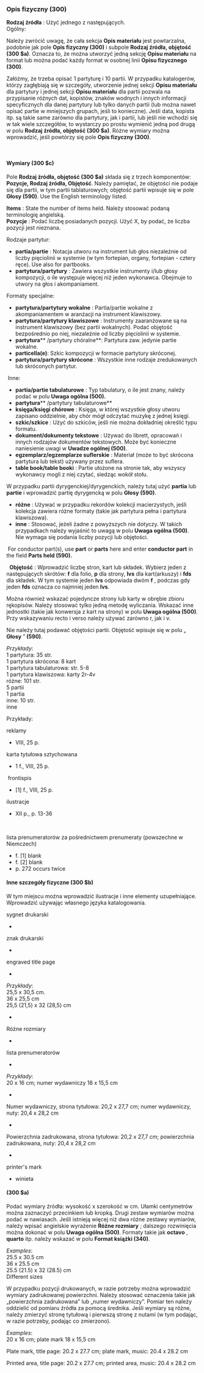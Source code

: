 ### Opis fizyczny (300)

**Rodzaj źródła** : Użyć jednego z następujących.  
Ogólny:

Należy zwrócić uwagę, że cała sekcja **Opis materiału** jest powtarzalna, podobnie jak pole **Opis fizyczny (300)** i subpole **Rodzaj źródła, objętość (300 $a)**. Oznacza to, że można utworzyć jedną sekcję **Opisu materiału** na format lub można podać każdy format w osobnej linii **Opisu fizycznego (300)**.

Załóżmy, że trzeba opisać 1 partyturę i 10 partii. W przypadku katalogerów, którzy zagłębiają się w szczegóły, utworzenie jednej sekcji **Opisu materiału** dla partytury i jednej sekcji **Opisu materiału** dla partii pozwala na przypisanie różnych dat, kopistów, znaków wodnych i innych informacji specyficznych dla danej partytury lub tylko danych partii (lub można nawet opisać partie w mniejszych grupach, jeśli to konieczne). Jeśli data, kopista itp. są takie same zarówno dla partytury, jak i partii, lub jeśli nie wchodzi się w tak wiele szczegółów, to wystarczy po prostu wymienić jedną pod drugą w polu **Rodzaj źródła, objętość (300 $a)**. Różne wymiary można wprowadzić, jeśli powtórzy się pole **Opis fizyczny (300)**.

&nbsp;
#### Wymiary (300 $c)

Pole **Rodzaj źródła, objętość (300 $a)** składa się z trzech komponentów: **Pozycje, Rodzaj źródła, Objętość**. Należy pamiętać, że objętości nie podaje się dla partii, w tym partii tablaturowych; objętość partii wpisuje się w pole **Głosy (590)**. Use the English terminology listed.

**Items** : State the number of items held. Należy stosować podaną terminologię angielską.  
**Pozycje** : Podać liczbę posiadanych pozycji. Użyć X, by podać, że liczba pozycji jest nieznana.

Rodzaje partytur:

- **partia/partie** : Notacja utworu na instrument lub głos niezależnie od liczby pięciolinii w systemie (w tym fortepian, organy, fortepian - cztery ręce). Use also for partbooks.
- **partytura/partytury** : Zawiera wszystkie instrumenty i/lub głosy kompozycji, o ile występuje więcej niż jeden wykonawca. Obejmuje to utwory na głos i akompaniament.

Formaty specjalne:

- **partytura/partytury wokalne** : Partia/partie wokalne z akompaniamentem w aranżacji na instrument klawiszowy.
- **partytura/partytury klawiszowe** : Instrumenty zaaranżowane są na instrument klawiszowy (bez partii wokalnych). Podać objętość bezpośrednio po niej, niezależnie od liczby pięciolinii w systemie.
- **partytura**** /partytury chóralne**: Partytura zaw. jedynie partie wokalne.
- **particella(e)**: Szkic kompozycji w formacie partytury skróconej.
- **partytura/partytury skrócone** : Wszystkie inne rodzaje zredukowanych lub skróconych partytur.

&nbsp;Inne:

- **partia/partie tabulaturowe** : Typ tabulatury, o ile jest znany, należy podać w polu **Uwaga ogólna (500).**
- **partytura**** /partytury tabulaturowe**
- **księga/księgi chórowe** : Księga, w której wszystkie głosy utworu zapisano oddzielnie, aby chór mógł odczytać muzykę z jednej księgi.
- **szkic/szkice** : Użyć do szkiców, jeśli nie można dokładniej określić typu formatu.
- **dokument/dokumenty tekstowe** : Używać do librett, opracowań i innych rodzajów dokumentów tekstowych. Może być konieczne naniesienie uwagi w **Uwadze ogólnej (500)**.
- **egzemplarz/egzemplarze suflerskie** : Materiał (może to być skrócona partytura lub tekst) używany przez suflera.
- **table book/table booki** : Partie ułożone na stronie tak, aby wszyscy wykonawcy mogli z niej czytać, siedząc wokół stołu.

W przypadku partii dyrygenckiej/dyrygenckich, należy tutaj użyć **partia** lub **partie** i wprowadzić partię dyrygencką w polu **Głosy (590)**.

- **różne** : Używać w przypadku rekordów kolekcji macierzystych, jeśli kolekcja zawiera różne formaty (takie jak partytura pełna i partytura klawiszowa).
- **inne** : Stosować, jeżeli żadne z powyższych nie dotyczy. W takich przypadkach należy wyjaśnić to uwagą w polu **Uwaga ogólna (500)**. Nie wymaga się podania liczby pozycji lub objętości.

&nbsp;For conductor part(s), use **part** or **parts** here and enter **conductor part** in the field **Parts held (590).**

&nbsp; **Objętość** : Wprowadzić liczbę stron, kart lub składek. Wybierz jeden z następujących skrótów: **f** dla folio, **p** dla strony, **lvs** dla kart(arkuszy) i **fds** dla składek. W tym systemie jeden **lvs** odpowiada dwóm **f** , podczas gdy jeden **fds** oznacza co najmniej jeden **lvs**.

Można również wskazać pojedyncze strony lub karty w obrębie zbioru rękopisów. Należy stosować tylko jedną metodę wyliczania. Wskazać inne jednostki (takie jak konwersja z kart na strony) w polu **Uwaga ogólna (500)**. Przy wskazywaniu recto i verso należy używać zarówno r, jak i v.

Nie należy tutaj podawać objętości partii. Objętość wpisuje się w polu&nbsp;„ **Głosy** ”**&nbsp;(590)**.

_Przykłady_:  
1 partytura: 35 str.  
1 partytura skrócona: 8 kart  
1 partytura tabulaturowa: str. 5-8  
1 partytura klawiszowa: karty 2r-4v  
różne: 101 str.  
5 partii  
1 partia  
inne: 10 str.  
inne

Przykłady:&nbsp;



reklamy

- VIII, 25 p.

karta tytułowa sztychowana

- 1 f., VIII, 25 p.

&nbsp;frontispis

- [1] f., VIII, 25 p.

ilustracje

- XII p., p. 13-36

&nbsp;

lista prenumeratorów za pośrednictwem prenumeraty (powszechne w Niemczech)

- f. [1] blank
- f. [2] blank
- p. 272 occurs twice



#### Inne szczegóły fizyczne (300 $b)

W tym miejscu można wprowadzić ilustracje i inne elementy uzupełniające. Wprowadzić używając własnego języka katalogowania.&nbsp;

sygnet drukarski

-

znak drukarski

-

engraved title page

-

_Przykłady_:  
25,5 x 30,5 cm.  
36 x 25,5 cm  
25,5 (21,5) x 32 (28,5) cm

-

Różne rozmiary

-

lista prenumeratorów

-

_Przykłady_:  
20 x 16 cm; numer wydawniczy 18 x 15,5 cm

-

Numer wydawniczy, strona tytułowa: 20,2 x 27,7 cm; numer wydawniczy, nuty: 20,4 x 28,2 cm

-

Powierzchnia zadrukowana, strona tytułowa: 20,2 x 27,7 cm; powierzchnia zadrukowana, nuty: 20,4 x 28,2 cm

-

printer's mark

- winieta

#### (300 $a)

Podać wymiary źródła: wysokość x szerokość w cm. Ułamki centymetrów można zaznaczyć przecinkiem lub kropką. Drugi zestaw wymiarów można podać w nawiasach. Jeśli istnieją więcej niż dwa różne zestawy wymiarów, należy wpisać angielskie wyrażenie **Różne rozmiary** ; dalszego rozwinięcia można dokonać w polu **Uwaga ogólna (500)**. Formaty takie jak **octavo** , **quarto** itp. należy wskazać w polu **Format książki (340)**.

_Examples_:  
25.5 x 30.5 cm   
36 x 25.5 cm  
25.5 (21.5) x 32 (28.5) cm  
Different sizes

W przypadku pozycji drukowanych, w razie potrzeby można wprowadzić wymiary zadrukowanej powierzchni. Należy stosować oznaczenia takie jak „powierzchnia zadrukowana” lub „numer wydawniczy”. Pomiar ten należy oddzielić od pomiaru źródła za pomocą średnika. Jeśli wymiary są różne, należy zmierzyć stronę tytułową i pierwszą stronę z nutami (w tym podając, w razie potrzeby, podając co zmierzono).

_Examples_:  
20 x 16 cm; plate mark 18 x 15,5 cm

Plate mark, title page: 20.2 x 27.7 cm; plate mark, music: 20.4 x 28.2 cm

Printed area, title page: 20.2 x 27.7 cm; printed area, music: 20.4 x 28.2 cm